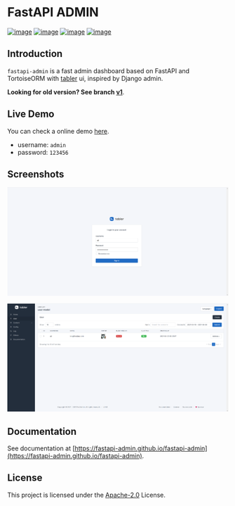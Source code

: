 # FastAPI ADMIN

[![image](https://img.shields.io/pypi/v/fastapi-admin.svg?style=flat)](https://pypi.python.org/pypi/fastapi-admin)
[![image](https://img.shields.io/github/license/fastapi-admin/fastapi-admin)](https://github.com/fastapi-admin/fastapi-admin)
[![image](https://github.com/fastapi-admin/fastapi-admin/workflows/gh-pages/badge.svg)](https://github.com/fastapi-admin/fastapi-admin/actions?query=workflow:gh-pages)
[![image](https://github.com/fastapi-admin/fastapi-admin/workflows/pypi/badge.svg)](https://github.com/fastapi-admin/fastapi-admin/actions?query=workflow:pypi)

## Introduction

`fastapi-admin` is a fast admin dashboard based on FastAPI and TortoiseORM with [tabler](https://github.com/tabler/tabler) ui, inspired by Django admin.

**Looking for old version? See branch [v1](https://github.com/fastapi-admin/fastapi-admin/tree/v1)**.

## Live Demo

You can check a online demo [here](https://fastapi-admin.long2ice.cn).

- username: `admin`
- password: `123456`

## Screenshots

![](./images/login.png)

![](./images/dashboard.png)

## Documentation

See documentation at [https://fastapi-admin.github.io/fastapi-admin](https://fastapi-admin.github.io/fastapi-admin).

## License

This project is licensed under the
[Apache-2.0](https://github.com/fastapi-admin/fastapi-admin/blob/master/LICENSE)
License.
